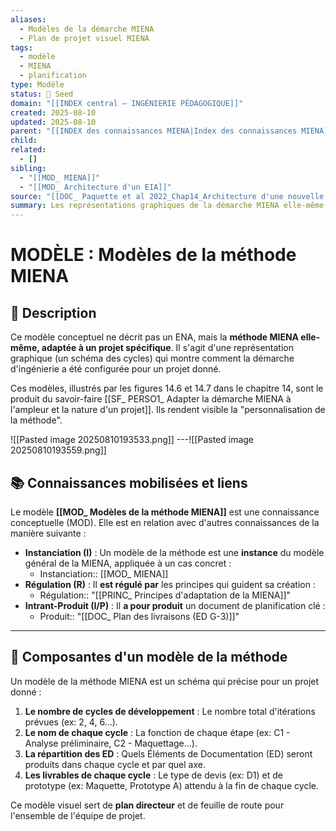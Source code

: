 ```yaml
---
aliases:
  - Modèles de la démarche MIENA
  - Plan de projet visuel MIENA
tags:
  - modèle
  - MIENA
  - planification
type: Modèle
status: 🌱 Seed
domain: "[[INDEX central – INGÉNIERIE PÉDAGOGIQUE]]"
created: 2025-08-10
updated: 2025-08-10
parent: "[[INDEX des connaissances MIENA|Index des connaissances MIENA]]"
child:
related:
  - []
sibling:
  - "[[MOD_ MIENA]]"
  - "[[MOD_ Architecture d'un EIA]]"
source: "[[DOC_ Paquette et al 2022_Chap14_Architecture d'une nouvelle méthode d'ingénierie des ENA_ MIENA]]"
summary: Les représentations graphiques de la démarche MIENA elle-même, adaptées à un projet spécifique en choisissant le nombre de cycles et la répartition des ED.
---
```


# MODÈLE : Modèles de la méthode MIENA

## 📌 Description
Ce modèle conceptuel ne décrit pas un ENA, mais la **méthode MIENA elle-même, adaptée à un projet spécifique**. Il s'agit d'une représentation graphique (un schéma des cycles) qui montre comment la démarche d'ingénierie a été configurée pour un projet donné.

Ces modèles, illustrés par les figures 14.6 et 14.7 dans le chapitre 14, sont le produit du savoir-faire [[SF_ PERSO1_ Adapter la démarche MIENA à l'ampleur et la nature d'un projet]]. Ils rendent visible la "personnalisation de la méthode".

![[Pasted image 20250810193533.png]]
---![[Pasted image 20250810193559.png]]
## 📚 Connaissances mobilisées et liens
Le modèle **[[MOD_ Modèles de la méthode MIENA]]** est une connaissance conceptuelle (MOD). Elle est en relation avec d'autres connaissances de la manière suivante :

- **Instanciation (I)** : Un modèle de la méthode est une **instance** du modèle général de la MIENA, appliquée à un cas concret :
    - Instanciation:: [[MOD_ MIENA]]
- **Régulation (R)** : Il **est régulé par** les principes qui guident sa création :
    - Régulation:: "[[PRINC_ Principes d'adaptation de la MIENA]]"
- **Intrant-Produit (I/P)** : Il **a pour produit** un document de planification clé :
    - Produit:: "[[DOC_ Plan des livraisons (ED G-3)]]"

---
## 🔄 Composantes d'un modèle de la méthode

Un modèle de la méthode MIENA est un schéma qui précise pour un projet donné :

1.  **Le nombre de cycles de développement** : Le nombre total d'itérations prévues (ex: 2, 4, 6...).
2.  **Le nom de chaque cycle** : La fonction de chaque étape (ex: C1 - Analyse préliminaire, C2 - Maquettage...).
3.  **La répartition des ED** : Quels Éléments de Documentation (ED) seront produits dans chaque cycle et par quel axe.
4.  **Les livrables de chaque cycle** : Le type de devis (ex: D1) et de prototype (ex: Maquette, Prototype A) attendu à la fin de chaque cycle.

Ce modèle visuel sert de **plan directeur** et de feuille de route pour l'ensemble de l'équipe de projet.